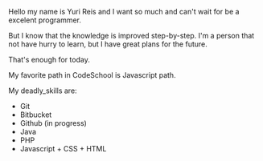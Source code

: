 Hello my name is Yuri Reis and I want so much and can't wait for be a excelent programmer.

But I know that the knowledge is improved step-by-step. I'm a person that not have hurry to learn, but I have great plans for the future.

That's enough for today.

My favorite path in CodeSchool is Javascript path.

My deadly_skills are:

* Git
* Bitbucket
* Github (in progress)
* Java
* PHP
* Javascript + CSS + HTML 
